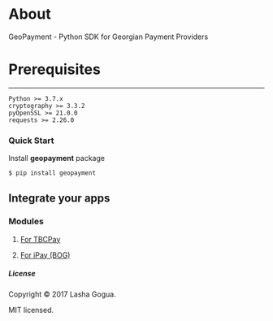 # About
GeoPayment - Python SDK for Georgian Payment Providers

# Prerequisites
------

`Python >= 3.7.x`   
`cryptography >= 3.3.2`     
`pyOpenSSL >= 21.0.0`   
`requests >= 2.26.0`


### Quick Start

Install **geopayment** package

```bash
$ pip install geopayment

```    

## Integrate your apps

### Modules

   1. [For TBCPay](https://github.com/Lh4cKg/geopayment/blob/master/docs/tbc.md)
   
   2. [For iPay (BOG)](https://github.com/Lh4cKg/geopayment/blob/master/docs/bog.md)


##### License

Copyright &copy; 2017 Lasha Gogua.

MIT licensed.